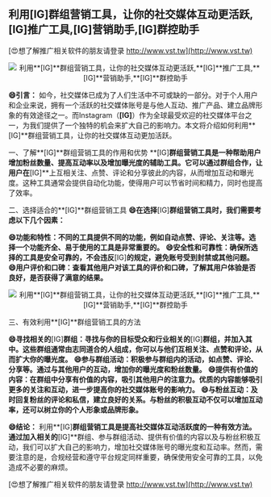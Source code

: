 ## **利用**[IG]**群组营销工具，让你的社交媒体互动更活跃,**[IG]**推广工具,**[IG]**营销助手,**[IG]**群控助手**

[😍想了解推广相关软件的朋友请登录 http://www.vst.tw](http://www.vst.tw)

 <center><img src="https://vst.tw/MP4/tuiguang/png/0.png" alt="利用**[IG]**群组营销工具，让你的社交媒体互动更活跃,**[IG]**推广工具,**[IG]**营销助手,**[IG]**群控助手"></center>

**😄引言：**
如今，社交媒体已成为了人们生活中不可或缺的一部分。对于个人用户和企业来说，拥有一个活跃的社交媒体账号是与他人互动、推广产品、建立品牌形象的有效途径之一。而Instagram（**[IG]**）作为全球最受欢迎的社交媒体平台之一，为我们提供了一个独特的机会来扩大自己的影响力。本文将介绍如何利用**[IG]**群组营销工具，让你的社交媒体互动更加活跃。

一、了解**[IG]**群组营销工具的作用和优势
**[IG]**群组营销工具是一种帮助用户增加粉丝数量、提高互动率以及增加曝光度的辅助工具。它可以通过群组合作，让用户在**[IG]**上互相关注、点赞、评论和分享彼此的内容，从而增加互动和曝光度。这种工具通常会提供自动化功能，使得用户可以节省时间和精力，同时也提高了效率。

二、选择适合的**[IG]**群组营销工具
**😄在选择**[IG]**群组营销工具时，我们需要考虑以下几个因素：**

**😄功能和特性：不同的工具提供不同的功能，例如自动点赞、评论、关注等。选择一个功能齐全、易于使用的工具是非常重要的。**
**😄安全性和可靠性：确保所选择的工具是安全可靠的，不会违反**[IG]**的规定，避免账号受到封禁或其他问题。**
**😄用户评价和口碑：查看其他用户对该工具的评价和口碑，了解其用户体验是否良好，是否获得了满意的结果。**

 <center><img src="https://vst.tw/MP4/tuiguang/png/4.png" alt="利用**[IG]**群组营销工具，让你的社交媒体互动更活跃,**[IG]**推广工具,**[IG]**营销助手,**[IG]**群控助手"></center>

三、有效利用**[IG]**群组营销工具的方法

**😄寻找相关的**[IG]**群组：寻找与你的目标受众和行业相关的**[IG]**群组，并加入其中。这些群组通常由志同道合的人组成，你可以与他们互相关注、点赞和评论，从而扩大你的曝光度。**
**😄参与群组活动：积极参与群组内的活动，如点赞、评论、分享等。通过与其他用户的互动，增加你的曝光度和粉丝数量。**
**😄提供有价值的内容：在群组中分享有价值的内容，吸引其他用户的注意力。优质的内容能够吸引更多的关注和互动，进一步提高你的社交媒体账号的影响力。**
**😄与粉丝互动：及时回复粉丝的评论和私信，建立良好的关系。与粉丝的积极互动不仅可以增加互动率，还可以树立你的个人形象或品牌形象。**

**😄结论：**
利用**[IG]**群组营销工具是提高社交媒体互动活跃度的一种有效方法。通过加入相关的**[IG]**群组、参与群组活动、提供有价值的内容以及与粉丝积极互动，我们可以扩大自己的影响力，增加社交媒体账号的曝光度和互动率。然而，需要注意的是，合规经营和遵守平台规定同样重要，确保使用安全可靠的工具，以免造成不必要的麻烦。

[😍想了解推广相关软件的朋友请登录 http://www.vst.tw](http://www.vst.tw)



